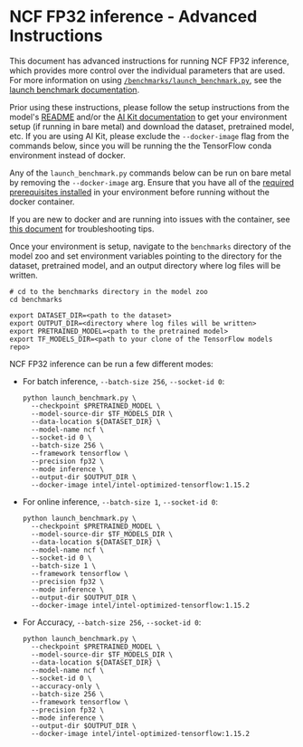 <!--- 0. Title -->
<!-- This document is auto-generated using markdown fragments and the model-builder -->
<!-- To make changes to this doc, please change the fragments instead of modifying this doc directly -->
# NCF FP32 inference - Advanced Instructions

<!-- 10. Description -->
This document has advanced instructions for running NCF FP32
inference, which provides more control over the individual parameters that
are used. For more information on using [`/benchmarks/launch_benchmark.py`](/benchmarks/launch_benchmark.py),
see the [launch benchmark documentation](/docs/general/tensorflow/LaunchBenchmark.md).

Prior using these instructions, please follow the setup instructions from
the model's [README](README.md) and/or the
[AI Kit documentation](/docs/general/tensorflow/AIKit.md) to get your environment
setup (if running in bare metal) and download the dataset, pretrained model, etc.
If you are using AI Kit, please exclude the `--docker-image` flag from the
commands below, since you will be running the the TensorFlow conda environment
instead of docker.

<!-- 55. Docker arg -->
Any of the `launch_benchmark.py` commands below can be run on bare metal by
removing the `--docker-image` arg. Ensure that you have all of the
[required prerequisites installed](README.md#bare-metal) in your environment
before running without the docker container.

If you are new to docker and are running into issues with the container,
see [this document](/docs/general/docker.md) for troubleshooting tips.

<!-- 50. Launch benchmark instructions -->
Once your environment is setup, navigate to the `benchmarks` directory of
the model zoo and set environment variables pointing to the directory for the
dataset, pretrained model, and an output directory where log
files will be written.

```
# cd to the benchmarks directory in the model zoo
cd benchmarks

export DATASET_DIR=<path to the dataset>
export OUTPUT_DIR=<directory where log files will be written>
export PRETRAINED_MODEL=<path to the pretrained model>
export TF_MODELS_DIR=<path to your clone of the TensorFlow models repo>
```

NCF FP32 inference can be run a few different modes:
* For batch inference, `--batch-size 256`, `--socket-id 0`:
  ```
  python launch_benchmark.py \
    --checkpoint $PRETRAINED_MODEL \
    --model-source-dir $TF_MODELS_DIR \
    --data-location ${DATASET_DIR} \
    --model-name ncf \
    --socket-id 0 \
    --batch-size 256 \
    --framework tensorflow \
    --precision fp32 \
    --mode inference \
    --output-dir $OUTPUT_DIR \
    --docker-image intel/intel-optimized-tensorflow:1.15.2
  ```
* For online inference, `--batch-size 1`, `--socket-id 0`:
  ```
  python launch_benchmark.py \
    --checkpoint $PRETRAINED_MODEL \
    --model-source-dir $TF_MODELS_DIR \
    --data-location ${DATASET_DIR} \
    --model-name ncf \
    --socket-id 0 \
    --batch-size 1 \
    --framework tensorflow \
    --precision fp32 \
    --mode inference \
    --output-dir $OUTPUT_DIR \
    --docker-image intel/intel-optimized-tensorflow:1.15.2
  ```
* For Accuracy, `--batch-size 256`, `--socket-id 0`:
  ```
  python launch_benchmark.py \
    --checkpoint $PRETRAINED_MODEL \
    --model-source-dir $TF_MODELS_DIR \
    --data-location ${DATASET_DIR} \
    --model-name ncf \
    --socket-id 0 \
    --accuracy-only \
    --batch-size 256 \
    --framework tensorflow \
    --precision fp32 \
    --mode inference \
    --output-dir $OUTPUT_DIR \
    --docker-image intel/intel-optimized-tensorflow:1.15.2
  ```

